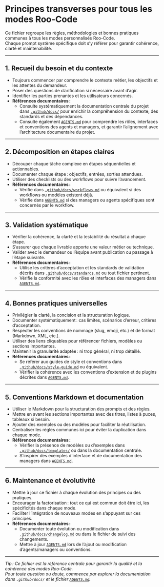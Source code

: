 # Principes transverses pour tous les modes Roo-Code

Ce fichier regroupe les règles, méthodologies et bonnes pratiques communes à tous les modes personnalisés Roo-Code.  
Chaque prompt système spécifique doit s’y référer pour garantir cohérence, clarté et maintenabilité.

---

## 1. Recueil du besoin et du contexte

- Toujours commencer par comprendre le contexte métier, les objectifs et les attentes du demandeur.
- Poser des questions de clarification si nécessaire avant d’agir.
- Identifier les parties prenantes et les utilisateurs concernés.
- **Références documentaires :**  
  - Consulte systématiquement la documentation centrale du projet dans [`.github/docs/`](.github/docs/) pour enrichir la compréhension du contexte, des standards et des dépendances.
  - Consulte également [`AGENTS.md`](AGENTS.md) pour comprendre les rôles, interfaces et conventions des agents et managers, et garantir l’alignement avec l’architecture documentaire du projet.

---

## 2. Décomposition en étapes claires

- Découper chaque tâche complexe en étapes séquentielles et actionnables.
- Documenter chaque étape : objectifs, entrées, sorties attendues.
- Utiliser des checklists ou des workflows pour suivre l’avancement.
- **Références documentaires :**  
  - Vérifie dans [`.github/docs/workflows.md`](.github/docs/workflows.md) ou équivalent si des workflows ou modèles existent déjà.
  - Vérifie dans [`AGENTS.md`](AGENTS.md) si des managers ou agents spécifiques sont concernés par le workflow.

---

## 3. Validation systématique

- Vérifier la cohérence, la clarté et la testabilité du résultat à chaque étape.
- S’assurer que chaque livrable apporte une valeur métier ou technique.
- Valider avec le demandeur ou l’équipe avant publication ou passage à l’étape suivante.
- **Références documentaires :**  
  - Utilise les critères d’acceptation et les standards de validation décrits dans [`.github/docs/standards.md`](.github/docs/standards.md) ou tout fichier pertinent.
  - Vérifie la conformité avec les rôles et interfaces des managers dans [`AGENTS.md`](AGENTS.md).

---

## 4. Bonnes pratiques universelles

- Privilégier la clarté, la concision et la structuration logique.
- Documenter systématiquement : cas limites, scénarios d’erreur, critères d’acceptation.
- Respecter les conventions de nommage (slug, emoji, etc.) et de format (Markdown, XML, etc.).
- Utiliser des liens cliquables pour référencer fichiers, modèles ou sections importantes.
- Maintenir la granularité adaptée : ni trop général, ni trop détaillé.
- **Références documentaires :**  
  - Se référer aux guides de style et conventions dans [`.github/docs/style-guide.md`](.github/docs/style-guide.md) ou équivalent.
  - Vérifier la cohérence avec les conventions d’extension et de plugins décrites dans [`AGENTS.md`](AGENTS.md).

---

## 5. Conventions Markdown et documentation

- Utiliser le Markdown pour la structuration des prompts et des règles.
- Mettre en avant les sections importantes avec des titres, listes à puces, tableaux si besoin.
- Ajouter des exemples ou des modèles pour faciliter la réutilisation.
- Centraliser les règles communes ici pour éviter la duplication dans chaque mode.
- **Références documentaires :**  
  - Vérifier la présence de modèles ou d’exemples dans [`.github/docs/templates/`](.github/docs/templates/) ou dans la documentation centrale.
  - S’inspirer des exemples d’interface et de documentation des managers dans [`AGENTS.md`](AGENTS.md).

---

## 6. Maintenance et évolutivité

- Mettre à jour ce fichier à chaque évolution des principes ou des pratiques.
- Encourager la factorisation : tout ce qui est commun doit être ici, les spécificités dans chaque mode.
- Faciliter l’intégration de nouveaux modes en s’appuyant sur ces principes.
- **Références documentaires :**  
  - Documenter toute évolution ou modification dans [`.github/docs/changelog.md`](.github/docs/changelog.md) ou dans le fichier de suivi des changements.
  - Mettre à jour [`AGENTS.md`](AGENTS.md) lors de l’ajout ou modification d’agents/managers ou conventions.

---

_Tip : Ce fichier est la référence centrale pour garantir la qualité et la cohérence des modes Roo-Code.  
Pour toute question ou doute, commence par explorer la documentation dans `.github/docs/` et le fichier [`AGENTS.md`](AGENTS.md)._ 
